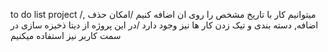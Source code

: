 to do list project
/میتوانیم کار با تاریخ مشخص را روی ان اضافه کنیم
/امکان حذف , اضافه, دسته بندی و تیک زدن کار ها نیز وجود دارد
/در این پروژه از دیتا ذخیزه سازی در سمت کاربر نیز استفاده میکنیم
